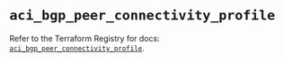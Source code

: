# `aci_bgp_peer_connectivity_profile`

Refer to the Terraform Registry for docs: [`aci_bgp_peer_connectivity_profile`](https://registry.terraform.io/providers/ciscodevnet/aci/2.17.0/docs/resources/bgp_peer_connectivity_profile).
